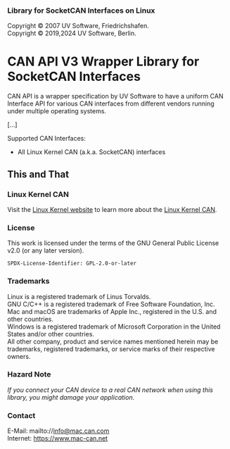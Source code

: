 ### Library for SocketCAN Interfaces on Linux

Copyright &copy; 2007 UV Software, Friedrichshafen. \
Copyright &copy; 2019,2024 UV Software, Berlin.

# CAN API V3 Wrapper Library for SocketCAN Interfaces

CAN API is a wrapper specification by UV Software to have a uniform CAN Interface API
for various CAN interfaces from different vendors running under multiple operating systems.

[...]

Supported CAN Interfaces:
- All Linux Kernel CAN (a.k.a. SocketCAN) interfaces

## This and That

### Linux Kernel CAN

Visit the [Linux Kernel website](https://docs.kernel.org/) to learn more about the [Linux Kernel CAN](https://docs.kernel.org/networking/can.html).

### License

This work is licensed under the terms of the GNU General Public License v2.0 (or any later version).

`SPDX-License-Identifier: GPL-2.0-or-later`

### Trademarks

Linux is a registered trademark of Linus Torvalds. \
GNU C/C++ is a registered trademark of Free Software Foundation, Inc. \
Mac and macOS are trademarks of Apple Inc., registered in the U.S. and other countries. \
Windows is a registered trademark of Microsoft Corporation in the United States and/or other countries. \
All other company, product and service names mentioned herein may be trademarks, registered trademarks, or service marks of their respective owners.

### Hazard Note

_If you connect your CAN device to a real CAN network when using this library, you might damage your application._

### Contact

E-Mail: mailto://info@mac.can.com \
Internet: https://www.mac-can.net

